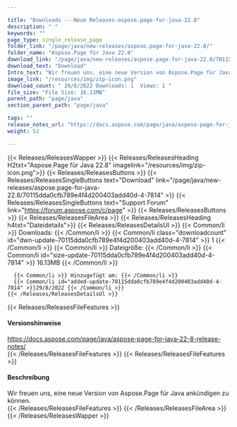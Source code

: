 ```yaml
---

title: "Downloads ---Neue Releases-aspose.page-for-java-22.8"
description: " "
keywords: ""
page_type: single_release_page
folder_link: "/page/java/new-releases/aspose.page-for-java-22.8/"
folder_name: "Aspose.Page für Java 22.8"
download_link: "/page/java/new-releases/aspose.page-for-java-22.8/70115dda0cfb789e4f4d200403add40d-4-7814"
download_text: "Download"
Intro_text: "Wir freuen uns, eine neue Version von Aspose.Page für Java ankündigen zu können."
image_link: "/resources/img/zip-icon.png"
download_count: " 29/8/2022 Downloads: 1  Views: 1 "
file_size: "File Size: 16.13MB"
parent_path: "page/java"
section_parent_path: "page/java"

tags: ""
release_notes_url: "https://docs.aspose.com/page/java/aspose-page-for-java-22-8-release-notes/"
weight: 52

---
```


{{< Releases/ReleasesWapper >}}
  {{< Releases/ReleasesHeading H2txt="Aspose.Page für Java 22.8" imagelink="/resources/img/zip-icon.png">}}
  {{< Releases/ReleasesButtons >}}
    {{< Releases/ReleasesSingleButtons text="Download" link="/page/java/new-releases/aspose.page-for-java-22.8/70115dda0cfb789e4f4d200403add40d-4-7814" >}}
    {{< Releases/ReleasesSingleButtons text="Support Forum" link="https://forum.aspose.com/c/page" >}}
  {{< Releases/ReleasesButtons >}}
  {{< Releases/ReleasesFileArea >}}
    {{< Releases/ReleasesHeading h4txt="Dateidetails">}}
    {{< Releases/ReleasesDetailsUl >}}
      {{< Common/li >}} Downloads: {{< /Common/li >}}
      {{< Common/li class="downloadcount" id="dwn-update-70115dda0cfb789e4f4d200403add40d-4-7814" >}} 1 {{< /Common/li >}}
      {{< Common/li >}} Dateigröße: {{< /Common/li >}}
      {{< Common/li id="size-update-70115dda0cfb789e4f4d200403add40d-4-7814" >}} 16.13MB {{< /Common/li >}}

      {{< Common/li >}} Hinzugefügt am: {{< /Common/li >}}
      {{< Common/li id="added-update-70115dda0cfb789e4f4d200403add40d-4-7814" >}}29/8/2022 {{< /Common/li >}}
    {{< /Releases/ReleasesDetailsUl >}}

  {{< Releases/ReleasesFileFeatures >}}
      <h4>Versionshinweise</h4><div> <a href='https://docs.aspose.com/page/java/aspose-page-for-java-22-8-release-notes/'>https://docs.aspose.com/page/java/aspose-page-for-java-22-8-release-notes/</a></div>
  {{< /Releases/ReleasesFileFeatures >}}
  {{< Releases/ReleasesFileFeatures >}}
      <h4>Beschreibung</h4><div class="HTMLDescription"> Wir freuen uns, eine neue Version von Aspose.Page für Java ankündigen zu können.</div>
  {{< /Releases/ReleasesFileFeatures >}}
 {{< /Releases/ReleasesFileArea >}}
{{< /Releases/ReleasesWapper >}}



